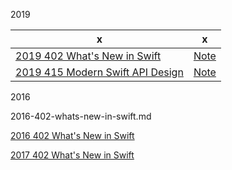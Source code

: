 

2019


x|x
--|--
[2019 402 What's New in Swift](https://developer.apple.com/videos/play/wwdc2019/402/) |[Note](2019-402-whats-new-in-swift.md)
[2019 415 Modern Swift API Design](https://developer.apple.com//videos/play/wwdc2019/415/)|[Note](2019-415-modern-swift-api-design)



2016


2016-402-whats-new-in-swift.md

[2016 402 What's New in Swift](https://developer.apple.com/videos/play/wwdc2016/402/)

[2017 402 What's New in Swift](https://developer.apple.com/videos/play/wwdc2017/402/)





